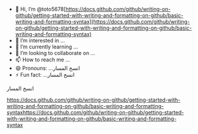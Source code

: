 - 👋 Hi, I’m @toto5678[https://docs.github.com/github/writing-on-github/getting-started-with-writing-and-formatting-on-github/basic-writing-and-formatting-syntax](https://docs.github.com/github/writing-on-github/getting-started-with-writing-and-formatting-on-github/basic-writing-and-formatting-syntax)
- 👀 I’m interested in ...
- 🌱 I’m currently learning ...
- 💞️ I’m looking to collaborate on ...
- 📫 How to reach me ...
- 😄 Pronouns: ...انسخ المسار
- ⚡ Fun fact: ...انسخ المسار

<!---انسخ المسار
toto5678/toto5678 is a ✨ special ✨ repository because its `README.md` (this file) appears on your GitHub profile.
You can click the Preview link to take a look at your changes.https://docs.github.com/github/writing-on-github/getting-started-with-writing-and-formatting-on-github/basic-writing-and-formatting-syntaxhttps://docs.github.com/github/writing-on-github/getting-started-with-writing-and-formatting-on-github/basic-writing-and-formatting-synthttps://docs.github.com/github/writing-on-github/getting-started-with-writing-and-formatting-on-github/basic-writing-and-formatting-syntaxax
--->انسخ المسار
https://docs.github.com/github/writing-on-github/getting-started-with-writing-and-formatting-on-github/basic-writing-and-formatting-syntaxhttps://docs.github.com/github/writing-on-github/getting-started-with-writing-and-formatting-on-github/basic-writing-and-formatting-syntax
